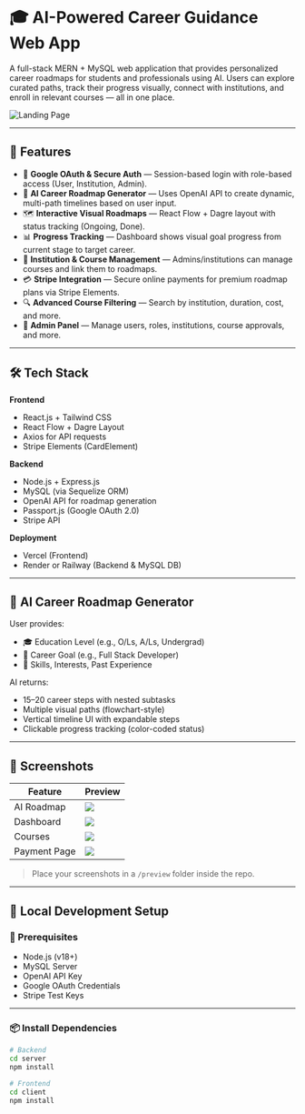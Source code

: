 # 🎓 AI-Powered Career Guidance Web App

A full-stack MERN + MySQL web application that provides personalized career roadmaps for students and professionals using AI. Users can explore curated paths, track their progress visually, connect with institutions, and enroll in relevant courses — all in one place.

![Landing Page](./preview/landing-screenshot.png)

---

## 🚀 Features

- 🔐 **Google OAuth & Secure Auth** — Session-based login with role-based access (User, Institution, Admin).
- 🤖 **AI Career Roadmap Generator** — Uses OpenAI API to create dynamic, multi-path timelines based on user input.
- 🗺️ **Interactive Visual Roadmaps** — React Flow + Dagre layout with status tracking (Ongoing, Done).
- 📊 **Progress Tracking** — Dashboard shows visual goal progress from current stage to target career.
- 🏫 **Institution & Course Management** — Admins/institutions can manage courses and link them to roadmaps.
- 💳 **Stripe Integration** — Secure online payments for premium roadmap plans via Stripe Elements.
- 🔍 **Advanced Course Filtering** — Search by institution, duration, cost, and more.
- 📄 **Admin Panel** — Manage users, roles, institutions, course approvals, and more.

---

## 🛠️ Tech Stack

**Frontend**
- React.js + Tailwind CSS
- React Flow + Dagre Layout
- Axios for API requests
- Stripe Elements (CardElement)

**Backend**
- Node.js + Express.js
- MySQL (via Sequelize ORM)
- OpenAI API for roadmap generation
- Passport.js (Google OAuth 2.0)
- Stripe API

**Deployment**
- Vercel (Frontend)  
- Render or Railway (Backend & MySQL DB)

---

## 🧠 AI Career Roadmap Generator

User provides:
- 🎓 Education Level (e.g., O/Ls, A/Ls, Undergrad)
- 🎯 Career Goal (e.g., Full Stack Developer)
- 🔧 Skills, Interests, Past Experience

AI returns:
- 15–20 career steps with nested subtasks
- Multiple visual paths (flowchart-style)
- Vertical timeline UI with expandable steps
- Clickable progress tracking (color-coded status)

---

## 📸 Screenshots

| Feature | Preview |
|--------|---------|
| AI Roadmap | ![](./preview/ai-roadmap.png) |
| Dashboard | ![](./preview/dashboard.png) |
| Courses | ![](./preview/courses.png) |
| Payment Page | ![](./preview/payment.png) |

> Place your screenshots in a `/preview` folder inside the repo.

---

## 🧪 Local Development Setup

### 🔧 Prerequisites

- Node.js (v18+)
- MySQL Server
- OpenAI API Key
- Google OAuth Credentials
- Stripe Test Keys

---

### 📦 Install Dependencies

```bash
# Backend
cd server
npm install

# Frontend
cd client
npm install
